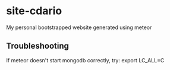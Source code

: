 site-cdario
===========

My personal bootstrapped website generated using meteor


Troubleshooting
--------------

If meteor doesn't start mongodb correctly, try: export LC_ALL=C
